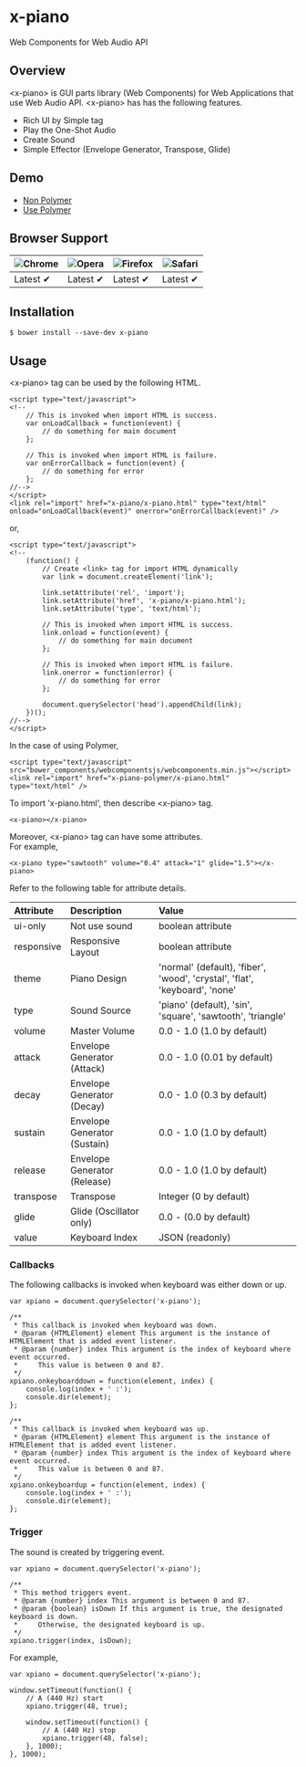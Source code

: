 x-piano
=========
  
Web Components for Web Audio API
  
## Overview
  
&lt;x-piano&gt; is GUI parts library (Web Components) for Web Applications that use Web Audio API.
&lt;x-piano&gt; has has the following features.
  
* Rich UI by Simple tag
* Play the One-Shot Audio
* Create Sound
* Simple Effector (Envelope Generator, Transpose, Glide)
  
## Demo
  
* [Non Polymer](http://korilakkuma.github.io/x-piano/demo/import.html)
* [Use Polymer](http://korilakkuma.github.io/x-piano/demo/import-polymer.html)
  
## Browser Support
  
|![Chrome](https://cloud.githubusercontent.com/assets/398893/3528328/23bc7bc4-078e-11e4-8752-ba2809bf5cce.png)|![Opera](https://cloud.githubusercontent.com/assets/398893/3528330/27ec9fa8-078e-11e4-95cb-709fd11dac16.png)|![Firefox](https://cloud.githubusercontent.com/assets/398893/3528329/26283ab0-078e-11e4-84d4-db2cf1009953.png)|![Safari](https://cloud.githubusercontent.com/assets/398893/3528331/29df8618-078e-11e4-8e3e-ed8ac738693f.png)|
|----------|----------|----------|----------|
| Latest ✔ | Latest ✔ | Latest ✔ | Latest ✔ |
   
## Installation
  
    $ bower install --save-dev x-piano
  
## Usage
  
&lt;x-piano&gt; tag can be used by the following HTML.
  
    <script type="text/javascript">
    <!--
        // This is invoked when import HTML is success.
        var onLoadCallback = function(event) {
            // do something for main document
        };

        // This is invoked when import HTML is failure.
        var onErrorCallback = function(event) {
            // do something for error
        };
    //-->
    </script>
    <link rel="import" href="x-piano/x-piano.html" type="text/html" onload="onLoadCallback(event)" onerror="onErrorCallback(event)" />
  
or,
  
    <script type="text/javascript">
    <!--
        (function() {
            // Create <link> tag for import HTML dynamically
            var link = document.createElement('link');

            link.setAttribute('rel', 'import');
            link.setAttribute('href', 'x-piano/x-piano.html');
            link.setAttribute('type', 'text/html');

            // This is invoked when import HTML is success.
            link.onload = function(event) {
                // do something for main document
            };

            // This is invoked when import HTML is failure.
            link.onerror = function(error) {
                // do something for error
            };

            document.querySelector('head').appendChild(link);
        })();
    //-->
    </script>
  
In the case of using Polymer,
  
    <script type="text/javascript" src="bower_components/webcomponentsjs/webcomponents.min.js"></script>
    <link rel="import" href="x-piano-polymer/x-piano.html" type="text/html" />
  
To import 'x-piano.html', then describe &lt;x-piano&gt; tag.
  
    <x-piano></x-piano>
  
Moreover, &lt;x-piano&gt; tag can have some attributes.  
For example,
  
    <x-piano type="sawtooth" volume="0.4" attack="1" glide="1.5"></x-piano>
  
Refer to the following table for attribute details.
  
|  Attribute | Description                  | Value                                                                      |
|:-----------|:-----------------------------|:---------------------------------------------------------------------------|
| ui-only    | Not use sound                | boolean attribute                                                          |
| responsive | Responsive Layout            | boolean attribute                                                          |
| theme      | Piano Design                 | 'normal' (default), 'fiber', 'wood', 'crystal', 'flat', 'keyboard', 'none' |
| type       | Sound Source                 | 'piano' (default), 'sin', 'square', 'sawtooth', 'triangle'                 |
| volume     | Master Volume                | 0.0 - 1.0 (1.0  by default)                                                |
| attack     | Envelope Generator (Attack)  | 0.0 - 1.0 (0.01 by default)                                                |
| decay      | Envelope Generator (Decay)   | 0.0 - 1.0 (0.3  by default)                                                |
| sustain    | Envelope Generator (Sustain) | 0.0 - 1.0 (1.0  by default)                                                |
| release    | Envelope Generator (Release) | 0.0 - 1.0 (1.0  by default)                                                |
| transpose  | Transpose                    | Integer   (0    by default)                                                |
| glide      | Glide (Oscillator only)      | 0.0 -     (0.0  by default)                                                |
| value      | Keyboard Index               | JSON (readonly)                                                            |
  
### Callbacks
  
The following callbacks is invoked when keyboard was either down or up.
  
    var xpiano = document.querySelector('x-piano');

    /**
     * This callback is invoked when keyboard was down.
     * @param {HTMLElement} element This argument is the instance of HTMLElement that is added event listener.
     * @param {number} index This argument is the index of keyboard where event occurred.
     *     This value is between 0 and 87.
     */
    xpiano.onkeyboarddown = function(element, index) {
        console.log(index + ' :');
        console.dir(element);
    };

    /**
     * This callback is invoked when keyboard was up.
     * @param {HTMLElement} element This argument is the instance of HTMLElement that is added event listener.
     * @param {number} index This argument is the index of keyboard where event occurred.
     *     This value is between 0 and 87.
     */
    xpiano.onkeyboardup = function(element, index) {
        console.log(index + ' :');
        console.dir(element);
    };
  
### Trigger
  
The sound is created by triggering event.
  
    var xpiano = document.querySelector('x-piano');

    /**
     * This method triggers event.
     * @param {number} index This argument is between 0 and 87.
     * @param {boolean} isDown If this argument is true, the designated keyboard is down.
     *     Otherwise, the designated keyboard is up.
     */
    xpiano.trigger(index, isDown);
  
For example,
  
    var xpiano = document.querySelector('x-piano');

    window.setTimeout(function() {
        // A (440 Hz) start
        xpiano.trigger(48, true);

        window.setTimeout(function() {
            // A (440 Hz) stop
            xpiano.trigger(48, false);
        }, 1000);
    }, 1000);
  
